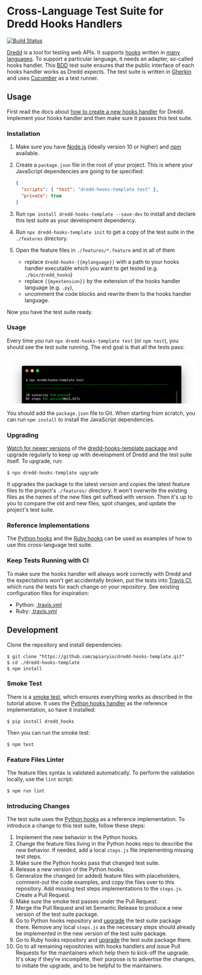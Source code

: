 # Cross-Language Test Suite for Dredd Hooks Handlers

[![Build Status](https://travis-ci.org/apiaryio/dredd-hooks-template.svg?branch=master)](https://travis-ci.org/apiaryio/dredd-hooks-template)

[Dredd](https://dredd.org) is a tool for testing web APIs. It supports [hooks](http://dredd.org/en/latest/hooks/index.html) written in [many languages](http://dredd.org/en/latest/hooks/index.html#supported-languages). To support a particular language, it needs an adapter, so-called hooks handler. This [BDD](https://en.wikipedia.org/wiki/Behavior-driven_development) test suite ensures that the public interface of each hooks handler works as Dredd expects. The test suite is written in [Gherkin](https://github.com/cucumber/cucumber/wiki/Gherkin) and uses [Cucumber](https://github.com/cucumber/cucumber-js) as a test runner.

## Usage

First read the docs about [how to create a new hooks handler](http://dredd.org/en/latest/hooks/new-language.html) for Dredd. Implement your hooks handler and then make sure it passes this test suite.

### Installation

1.  Make sure you have [Node.js](https://nodejs.org/) (ideally version 10 or higher) and [npm](https://www.npmjs.com/package/npm) available.
1.  Create a `package.json` file in the root of your project. This is where your JavaScript dependencies are going to be specified:

    ```json
    {
      "scripts": { "test": "dredd-hooks-template test" },
      "private": true
    }
    ```

1.  Run `npm install dredd-hooks-template --save-dev` to install and declare this test suite as your development dependency.
1.  Run `npx dredd-hooks-template init` to get a copy of the test suite in the `./features` directory.
1.  Open the feature files in `./features/*.feature` and in all of them

    -   replace `dredd-hooks-{{mylanguage}}` with a path to your hooks handler executable which you want to get tested (e.g. `./bin/dredd_hooks`)
    -   replace `{{myextension}}` by the extension of the hooks handler language (e.g. `.py`),
    -   uncomment the code blocks and rewrite them to the hooks handler language.

Now you have the test suite ready.

### Usage

Every time you run `npx dredd-hooks-template test` (or `npm test`), you should see the test suite running. The end goal is that all the tests pass:

![test suite passing](passing.png)

You should add the `package.json` file to Git. When starting from scratch, you can run `npm install` to install the JavaScript dependencies.

<a name="upgrading"></a>

### Upgrading

[Watch for newer versions](https://github.com/apiaryio/dredd-hooks-template/releases) of the [dredd-hooks-template package](https://www.npmjs.com/package/dredd-hooks-template) and upgrade regularly to keep up with development of Dredd and the test suite itself. To upgrade, run:

```
$ npx dredd-hooks-template upgrade
```

It upgrades the package to the latest version and copies the latest feature files to the project's `./features/` directory. It won't overwrite the existing files as the names of the new files get suffixed with version. Then it's up to you to compare the old and new files, spot changes, and update the project's test suite.

### Reference Implementations

The [Python hooks](https://github.com/apiaryio/dredd-hooks-python) and the [Ruby hooks](https://github.com/apiaryio/dredd-hooks-ruby) can be used as examples of how to use this cross-language test suite.

### Keep Tests Running with CI

To make sure the hooks handler will always work correctly with Dredd and the expectations won't get accidentally broken, put the tests into [Travis CI](https://travis-ci.org), which runs the tests for each change on your repository. See existing configuration files for inspiration:

- Python: [.travis.yml](https://github.com/apiaryio/dredd-hooks-python/blob/master/.travis.yml)
- Ruby: [.travis.yml](https://github.com/apiaryio/dredd-hooks-ruby/blob/master/.travis.yml)

## Development

Clone the repository and install dependencies:

```
$ git clone "https://github.com/apiaryio/dredd-hooks-template.git"
$ cd ./dredd-hooks-template
$ npm install
```

### Smoke Test

There is a [smoke test](https://en.wikipedia.org/wiki/Smoke_testing_(software)), which ensures everything works as described in the tutorial above. It uses the [Python hooks handler](https://github.com/apiaryio/dredd-hooks-python) as the reference implementation, so have it installed:

```
$ pip install dredd_hooks
```

Then you can run the smoke test:

```
$ npm test
```

### Feature Files Linter

The feature files syntax is validated automatically. To perform the validation locally, use the `lint` script:

```
$ npm run lint
```

### Introducing Changes

The test suite uses the [Python hooks](https://github.com/apiaryio/dredd-hooks-python) as a reference implementation. To introduce a change to this test suite, follow these steps:

1.  Implement the new behavior in the Python hooks.
1.  Change the feature files living in the Python hooks repo to describe the new behavior. If needed, add a local `steps.js` file implementing missing test steps.
1.  Make sure the Python hooks pass that changed test suite.
1.  Release a new version of the Python hooks.
1.  Generalize the changed (or added) feature files with placeholders, comment-out the code examples, and copy the files over to this repository. Add missing test steps implementations to the `steps.js`. Create a Pull Request.
1.  Make sure the smoke test passes under the Pull Request.
1.  Merge the Pull Request and let Semantic Release to produce a new version of the test suite package.
1.  Go to Python hooks repository and [upgrade](#upgrading) the test suite package there. Remove any local `steps.js` as the necessary steps should already be implemented in the new version of the test suite package.
1.  Go to Ruby hooks repository and [upgrade](#upgrading) the test suite package there.
1.  Go to all remaining repositories with hooks handlers and issue Pull Requests for the maintainers which help them to kick-off the upgrade. It's okay if they're incomplete, their purpose is to advertise the changes, to initiate the upgrade, and to be helpful to the maintainers.
